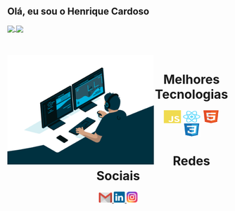 ## Olá, eu sou o Henrique Cardoso

<div>
  
<a href="https://github.com/HenriqueCardosoo/github-readme-stats">
  <img  align="center" src="https://github-readme-stats.vercel.app/api?username=HenriqueCardosoo&theme=holi&show_icons=true" />
</a> 
<a href="https://github.com/HenriqueCardosoo/convoychat">
  <img align="center" src="https://github-readme-stats.vercel.app/api/top-langs?username=HenriqueCardosoo&layout=compact&theme=holi&show_icons=true&langs_count=8" />
</a>

</div>
<br>
<br>

<div  align="center"> 
  <div style="display: inline_block"><br>
    <img align="left" height="250" alt="coding-time" src="code.gif">
    <h1 align="center">Melhores Tecnologias</h1>
    <img align="center" height="30" width="40" alt="js-icon"  src="https://raw.githubusercontent.com/devicons/devicon/master/icons/javascript/javascript-plain.svg">
    <img align="center" height="30" width="40" alt="react-icon" src="https://raw.githubusercontent.com/devicons/devicon/master/icons/react/react-original.svg">
    <img align="center" height="30" width="40" alt="html-icon" src="https://raw.githubusercontent.com/devicons/devicon/master/icons/html5/html5-original.svg">
    <img align="center" height="30" width="40" alt="css-icon" src="https://raw.githubusercontent.com/devicons/devicon/master/icons/css3/css3-original.svg">
  </div>


  <h1 align="center">Redes Sociais</h1>
    <a href = "mailto: henrique.jc2020@gmail.com">
      <img width="30" src="gmail.svg">
    <a href = "https://www.linkedin.com/in/henrique-cardoso-057708242">
      <img width="25" src="linkedin.svg">
    </a>
<!-- <a href = "https://www.youtube.com/channel/UCd5Ivcm28R1C3fCQKbOx2cg">
      <img width="35" src="youtube.svg">
    </a> -->
    <a href = "https://www.instagram.com/henry.cardosoo/">
      <img width="25" src="instagram.png">
    </a>
</div>



<!--[Snake animation](https://github.com/HenriqueCardosoo/HenriqueCardosoo/blob/output/github-contribution-grid-snake.svg) -->
